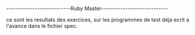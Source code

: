 ---------------------------Ruby Master----------------------------

ce sont les resultats des exercices, sur les programmes de test déja ecrit a l'avance dans le fichier spec.
